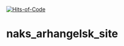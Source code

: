 [![Hits-of-Code](https://hitsofcode.com/github/testpass1982/naks_arhangelsk_site)](https://hitsofcode.com/view/github/testpass1982/naks_arhangelsk_site)
# naks_arhangelsk_site
